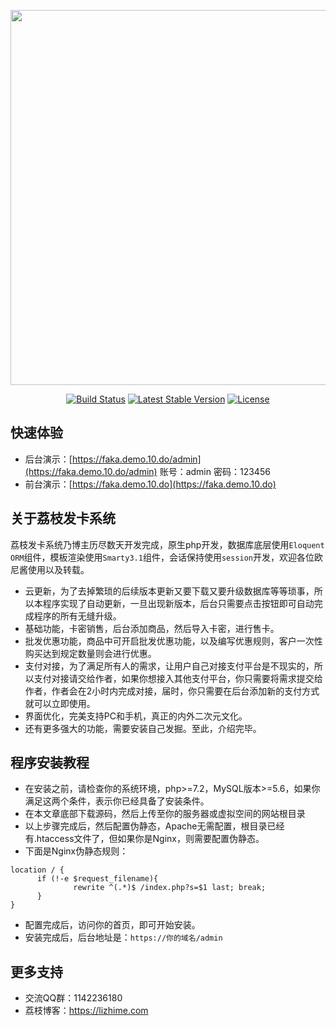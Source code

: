 <p align="center"><img src="https://lizhime.com/wp-content/uploads/2020/07/%E5%B0%81%E9%9D%A2.png" width="600"></p>

<p align="center">
<a href="https://lizhime.com/41.html"><img src="https://travis-ci.org/laravel/framework.svg" alt="Build Status"></a>
<a href="https://lizhime.com/41.html"><img src="https://poser.pugx.org/laravel/framework/v/stable.svg" alt="Latest Stable Version"></a>
<a href="https://lizhime.com/41.html"><img src="https://poser.pugx.org/laravel/framework/license.svg" alt="License"></a>
</p>

## 快速体验
- 后台演示：[https://faka.demo.10.do/admin](https://faka.demo.10.do/admin)  账号：admin 密码：123456
- 前台演示：[https://faka.demo.10.do](https://faka.demo.10.do)

## 关于荔枝发卡系统

荔枝发卡系统乃博主历尽数天开发完成，原生php开发，数据库底层使用`Eloquent ORM`组件，模板渲染使用`Smarty3.1`组件，会话保持使用`session`开发，欢迎各位欧尼酱使用以及转载。

- 云更新，为了去掉繁琐的后续版本更新又要下载又要升级数据库等等琐事，所以本程序实现了自动更新，一旦出现新版本，后台只需要点击按钮即可自动完成程序的所有无缝升级。
- 基础功能，卡密销售，后台添加商品，然后导入卡密，进行售卡。
- 批发优惠功能，商品中可开启批发优惠功能，以及编写优惠规则，客户一次性购买达到规定数量则会进行优惠。
- 支付对接，为了满足所有人的需求，让用户自己对接支付平台是不现实的，所以支付对接请交给作者，如果你想接入其他支付平台，你只需要将需求提交给作者，作者会在2小时内完成对接，届时，你只需要在后台添加新的支付方式就可以立即使用。
- 界面优化，完美支持PC和手机，真正的内外二次元文化。
- 还有更多强大的功能，需要安装自己发掘。至此，介绍完毕。

## 程序安装教程

- 在安装之前，请检查你的系统环境，php>=7.2，MySQL版本>=5.6，如果你满足这两个条件，表示你已经具备了安装条件。
- 在本文章底部下载源码，然后上传至你的服务器或虚拟空间的网站根目录
- 以上步骤完成后，然后配置伪静态，Apache无需配置，根目录已经有.htaccess文件了，但如果你是Nginx，则需要配置伪静态。
- 下面是Nginx伪静态规则：
```
location / {
      if (!-e $request_filename){
              rewrite ^(.*)$ /index.php?s=$1 last; break;
      }
}
```
- 配置完成后，访问你的首页，即可开始安装。
- 安装完成后，后台地址是：`https://你的域名/admin`
## 更多支持
- 交流QQ群：1142236180
- 荔枝博客：https://lizhime.com